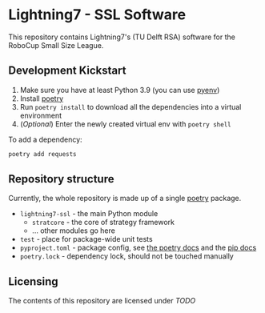 # Lightning7 - SSL Software

This repository contains Lightning7's (TU Delft RSA) software for the RoboCup Small Size League.

## Development Kickstart

1. Make sure you have at least Python 3.9 (you can use [pyenv](https://github.com/pyenv/pyenv))
2. Install [poetry](https://python-poetry.org/docs/#installation)
3. Run `poetry install` to download all the dependencies into a virtual environment
4. (*Optional*) Enter the newly created virtual env with `poetry shell`

To add a dependency:
```bash
poetry add requests
```

## Repository structure

Currently, the whole repository is made up of a single [poetry](https://python-poetry.org/) package.

 - `lightning7-ssl` - the main Python module
   - `stratcore` - the core of strategy framework
   - ... other modules go here
 - `test` - place for package-wide unit tests
 - `pyproject.toml` - package config, see [the poetry docs](https://python-poetry.org/docs/pyproject/) and the [pip docs](https://pip.pypa.io/en/stable/reference/build-system/pyproject-toml/)
 - `poetry.lock` - dependency lock, should not be touched manually

## Licensing

The contents of this repository are licensed under *TODO*
